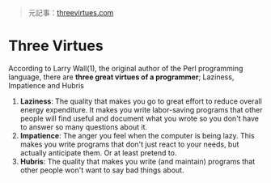 >元記事：[threevirtues.com](http://threevirtues.com/)

# Three Virtues

  

According to Larry Wall(1), the original author of the Perl programming
language, there are **three great virtues of a programmer**; Laziness,
Impatience and Hubris

  1. **Laziness**: The quality that makes you go to great effort to reduce overall energy expenditure. It makes you write labor-saving programs that other people will find useful and document what you wrote so you don't have to answer so many questions about it.
  2. **Impatience**: The anger you feel when the computer is being lazy. This makes you write programs that don't just react to your needs, but actually anticipate them. Or at least pretend to.
  3. **Hubris**: The quality that makes you write (and maintain) programs that other people won't want to say bad things about.

